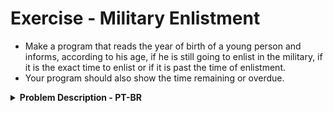 # Exercise - Military Enlistment
- Make a program that reads the year of birth of a young person and informs, according to his age, if he is still going to enlist in the military, if it is the exact time to enlist or if it is past the time of enlistment.
- Your program should also show the time remaining or overdue.

<details >
  <summary><b>Problem Description - PT-BR</b></summary>

- Faça um programa que leia o ano de nascimento de um jovem e informe, de acordo com a sua idade, se ele ainda vai se alistar ao serviço militar, se é a hora exata de se alistar ou se já passou do tempo do alistamento.
- Seu programa também deverá mostrar o tempo que falta ou que passou do prazo.

</details>
